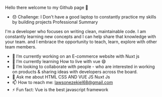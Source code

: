  Hello there welcome to my Github page 👋 
 
 
 
 - 😞 Challenge: I Don't have a good laptop to constantly practice my skills by  building projects 
 Professional Summary

 
 I'm a  developer who focuses on writing clean, maintainable code.  I am constantly learning new concepts and I can help share that knowledge with your team. and I embrace the opportunity to teach, learn, explore with other team members.


- 🔭 I’m currently working on an E-commerce website with Nuxt js
- 🌱 I’m currently learning How to live with vue 😄
- 👯 I’m looking to collaborate  with people -  who are interested in working on products & sharing ideas with 
developers across the board.
- 💬 Ask me about HTML CSS AND VUE JS Nuxt Js
- 📫 How to reach me: lawsonezekiel68@gmail.com
- ⚡ Fun fact: Vue is the best javascript framework

<!--
**Emilsone/Emilsone**, ✨ _special_ ✨ repository because its `README.md` (this file) appears on your GitHub profile.

Here are some ideas to get you started:


-->
